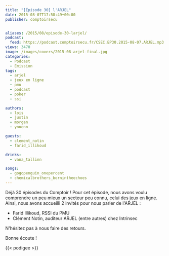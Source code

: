 ```yaml
---
title: "[Épisode 30] l'ARJEL"
date: 2015-08-07T17:58:49+00:00
publisher: comptoirsecu


aliases: /2015/08/episode-30-larjel/
podcast:
  feed: https://podcast.comptoirsecu.fr/CSEC.EP30.2015-08-07.ARJEL.mp3
views: 3470
image: /images/covers/2015-08-arjel-final.jpg
categories:
  - Podcast
  - Emission
tags:
  - arjel
  - jeux en ligne
  - pmu
  - podcast
  - poker
  - ssi

authors:
  - lois
  - justin
  - morgan
  - youenn

guests:
  - clement_notin
  - farid_illikoud

drinks:
  - vana_tallinn

songs:
  - gogopenguin_onepercent
  - chemicalbrothers_bornintheechoes
---
```



Déjà 30 épisodes du Comptoir ! Pour cet épisode, nous avons voulu comprendre un peu mieux un secteur peu connu, celui des jeux en ligne. Ainsi, nous avons accueilli 2 invités pour nous parler de l'ARJEL :

  * Farid Illikoud, RSSI du PMU
  * Clément Notin, auditeur ARJEL (entre autres) chez Intrinsec

N'hésitez pas à nous faire des retours.

Bonne écoute !

{{< podigee >}}
